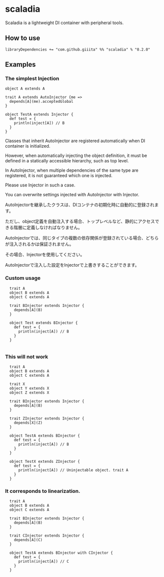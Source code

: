 # scaladia

Scaladia is a lightweight DI container with peripheral tools.

## How to use

```
libraryDependencies += "com.github.giiita" %% "scaladia" % "0.2.0"
````

## Examples

### The simplest Injection

```
object A extends A

trait A extends AutoInjector {me =>
  depends[A](me).acceptedGlobal
}
```

```
object TestA extends Injector {
  def test = {
    println(inject[A]) // B
  }
}
```

Classes that inherit AutoInjector are registered automatically when DI container is initialized.

However, when automatically injecting the object definition, it must be defined in a statically accessible hierarchy, such as top level.

In AutoInjector, when multiple dependencies of the same type are registered, it is not guaranteed which one is injected.

Please use Injector in such a case.

You can overwrite settings injected with AutoInjector with Injector.



AutoInjectorを継承したクラスは、DIコンテナの初期化時に自動的に登録されます。

ただし、object定義を自動注入する場合、トップレベルなど、静的にアクセスできる階層に定義しなければなりません。

AutoInjectorでは、同じタイプの複数の依存関係が登録されている場合、どちらが注入されるかは保証されません。

その場合、Injectorを使用してください。

AutoInjectorで注入した設定をInjectorで上書きすることができます。


### Custom usage

```
  trait A
  object B extends A
  object C extends A
  
  trait BInjector extends Injector {
    depends[A](B)
  }
  
  object Test extends BInjector {
    def test = {
      println(inject[A]) // B
    }
  }
  
```

### This will not work

```
  trait A
  object B extends A
  object C extends A
  
  trait X
  object Y extends X
  object Z extends X
  
  trait BInjector extends Injector {
    depends[A](B)
  }
  
  trait ZInjector extends Injector {
    depends[X](Z)
  }
  
  object TestA extends BInjector {
    def test = {
      println(inject[A]) // B
    }
  }
  
  object TestX extends ZInjector {
    def test = {
      println(inject[A]) // Uninjectable object. trait A
    }
  }
```

### It corresponds to linearization.

```
  trait A
  object B extends A
  object C extends A
  
  trait BInjector extends Injector {
    depends[A](B)
  }
  
  trait CInjector extends Injector {
    depends[A](C)
  }
  
  object TestA extends BInjector with CInjector {
    def test = {
      println(inject[A]) // C
    }
  }
```
